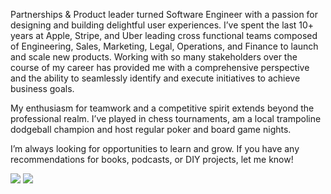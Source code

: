 Partnerships & Product leader turned Software Engineer with a passion for designing and building delightful user experiences. I’ve spent the last 10+ years at Apple, Stripe, and Uber leading cross functional teams composed of Engineering, Sales, Marketing, Legal, Operations, and Finance to launch and scale new products. Working with so many stakeholders over the course of my career has provided me with a comprehensive perspective and the ability to seamlessly identify and execute initiatives to achieve business goals.

My enthusiasm for teamwork and a competitive spirit extends beyond the professional realm. I’ve played in chess tournaments, am a local trampoline dodgeball champion and host regular poker and board game nights.

I’m always looking for opportunities to learn and grow. If you have any recommendations for books, podcasts, or DIY projects, let me know!

<img src="https://github-readme-stats.vercel.app/api?username=apporator"/> <img src="http://github-readme-streak-stats.herokuapp.com?user=apporator"/>
